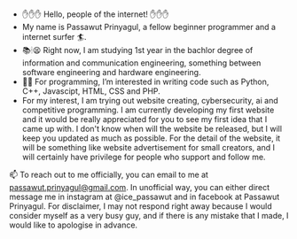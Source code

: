 - ✋✋✋  Hello, people of the internet! ✋✋✋
- My name is Passawut Prinyagul, a fellow beginner programmer and a internet surfer 🏄.
- 📚🕯😫 Right now, I am studying 1st year in the bachlor degree of information and communication engineering, something between software engineering and hardware engineering. 
- 🧑‍💻 For programming, I’m interested in writing code such as Python, C++, Javascipt, HTML, CSS and PHP.
- For my interest, I am trying out website creating, cybersecurity, ai and competitive programming.
I am currently developing my first website and it would be really appreciated for you to see my first idea that I came up with.
I don't know when will the website be released, but I will keep you updated as much as possible.
For the detail of the website, it will be something like website advertisement for small creators, and I will certainly have privilege for people who support and follow me. 


📫 To reach out to me officially, you can email to me at passawut.prinyagul@gmail.com. In unofficial way, you can either direct message me in instagram at @ice_passawut and in facebook at Passawut Prinyagul.
For disclaimer, I may not respond right away because I would consider myself as a very busy guy, and if there is any mistake that I made, I would like to apologise in advance.


<!---
PassawutP/PassawutP is a ✨ special ✨ repository because its `README.md` (this file) appears on your GitHub profile.
You can click the Preview link to take a look at your changes.
--->

